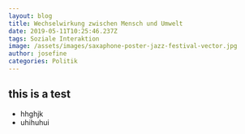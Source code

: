 ```yaml
---
layout: blog
title: Wechselwirkung zwischen Mensch und Umwelt
date: 2019-05-11T10:25:46.237Z
tags: Soziale Interaktion
image: /assets/images/saxaphone-poster-jazz-festival-vector.jpg
author: josefine
categories: Politik
---
```

## this is a test

- hhghjk
- uhihuhui


